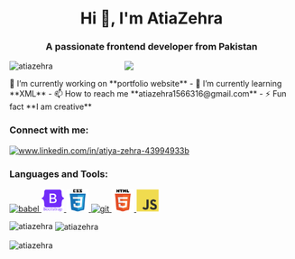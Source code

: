 <h1 align="center">Hi 👋, I'm AtiaZehra</h1>
<h3 align="center">A passionate frontend developer from Pakistan</h3>
<img align="right" src="https://user-images.githubusercontent.com/74038190/236119160-976a0405-caa7-470c-9356-16d43402ea0a.gif" width="300px">
<p align="left"> <img src="https://komarev.com/ghpvc/?username=atiazehra&label=Profile%20views&color=0e75b6&style=flat" alt="atiazehra" /> </p>
🔭 I’m currently working on **portfolio website**
- 🌱 I’m currently learning **XML**
- 📫 How to reach me **atiazehra1566316@gmail.com**
- ⚡ Fun fact **I am creative**
<h3 align="left">Connect with me:</h3>
<p align="left">
<a href="https://linkedin.com/in/www.linkedin.com/in/atiya-zehra-43994933b" target="blank"><img align="center" src="https://raw.githubusercontent.com/rahuldkjain/github-profile-readme-generator/master/src/images/icons/Social/linked-in-alt.svg" alt="www.linkedin.com/in/atiya-zehra-43994933b" height="30" width="40" /></a>
</p>

<h3 align="left">Languages and Tools:</h3>
<p align="left"> <a href="https://babeljs.io/" target="_blank" rel="noreferrer"> <img src="https://www.vectorlogo.zone/logos/babeljs/babeljs-icon.svg" alt="babel" width="40" height="40"/> </a> <a href="https://getbootstrap.com" target="_blank" rel="noreferrer"> <img src="https://raw.githubusercontent.com/devicons/devicon/master/icons/bootstrap/bootstrap-plain-wordmark.svg" alt="bootstrap" width="40" height="40"/> </a> <a href="https://www.w3schools.com/css/" target="_blank" rel="noreferrer"> <img src="https://raw.githubusercontent.com/devicons/devicon/master/icons/css3/css3-original-wordmark.svg" alt="css3" width="40" height="40"/> </a> <a href="https://git-scm.com/" target="_blank" rel="noreferrer"> <img src="https://www.vectorlogo.zone/logos/git-scm/git-scm-icon.svg" alt="git" width="40" height="40"/> </a> <a href="https://www.w3.org/html/" target="_blank" rel="noreferrer"> <img src="https://raw.githubusercontent.com/devicons/devicon/master/icons/html5/html5-original-wordmark.svg" alt="html5" width="40" height="40"/> </a> <a href="https://developer.mozilla.org/en-US/docs/Web/JavaScript" target="_blank" rel="noreferrer"> <img src="https://raw.githubusercontent.com/devicons/devicon/master/icons/javascript/javascript-original.svg" alt="javascript" width="40" height="40"/> </a> </p>

<p><img align="left" src="https://github-readme-stats.vercel.app/api/top-langs?username=atiazehra&show_icons=true&locale=en&layout=compact" alt="atiazehra" /></p>

<p>&nbsp;<img align="center" src="https://github-readme-stats.vercel.app/api?username=atiazehra&show_icons=true&locale=en" alt="atiazehra" /></p>

<p><img align="center" src="https://github-readme-streak-stats.herokuapp.com/?user=atiazehra&" alt="atiazehra" /></p>

